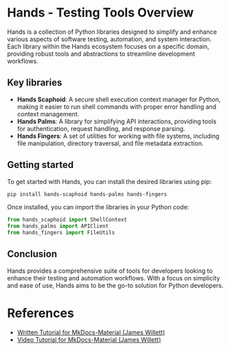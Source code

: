 # Hands - Testing Tools Overview

Hands is a collection of Python libraries designed to simplify and enhance various aspects of software testing, automation, and system interaction. Each library within the Hands ecosystem focuses on a specific domain, providing robust tools and abstractions to streamline development workflows.

## Key libraries

- **Hands Scaphoid**: A secure shell execution context manager for Python, making it easier to run shell commands with proper error handling and context management.
- **Hands Palms**: A library for simplifying API interactions, providing tools for authentication, request handling, and response parsing.
- **Hands Fingers**: A set of utilities for working with file systems, including file manipulation, directory traversal, and file metadata extraction.

## Getting started

To get started with Hands, you can install the desired libraries using pip:

```bash
pip install hands-scaphoid hands-palms hands-fingers
```

Once installed, you can import the libraries in your Python code:

```python
from hands_scaphoid import ShellContext
from hands_palms import APIClient
from hands_fingers import FileUtils
```

## Conclusion

Hands provides a comprehensive suite of tools for developers looking to enhance their testing and automation workflows. With a focus on simplicity and ease of use, Hands aims to be the go-to solution for Python developers.

# References 

- [Written Tutorial for MkDocs-Material (James Willett)](https://jameswillett.dev/getting-started-with-material-for-mkdocs/)
- [Video Tutorial for MkDocs-Material (James Willett)](https://www.youtube.com/watch?v=xlABhbnNrfI)